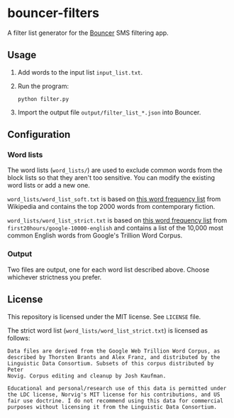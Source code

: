 bouncer-filters
===============

A filter list generator for the
[Bouncer](https://github.com/afterxleep/Bouncer) SMS filtering app.

Usage
-----

1. Add words to the input list `input_list.txt`.
2. Run the program:

    ```shell
    python filter.py
    ```
3. Import the output file `output/filter_list_*.json` into Bouncer.

Configuration
-------------

### Word lists

The word lists (`word_lists/`) are used to exclude common words from
the block lists so that they aren't too sensitive. You can modify the
existing word lists or add a new one.

`word_lists/word_list_soft.txt` is based on
[this word frequency list](https://en.wiktionary.org/wiki/Wiktionary:Frequency_lists/Contemporary_fiction)
from Wikipedia and contains the top 2000 words from contemporary
fiction.

`word_lists/word_list_strict.txt` is based on
[this word frequency list](https://github.com/first20hours/google-10000-english/blob/master/google-10000-english.txt)
from `first20hours/google-10000-english` and contains a list of the
10,000 most common English words from Google's Trillion Word Corpus.

### Output

Two files are output, one for each word list described above. Choose
whichever strictness you prefer.

License
-------
This repository is licensed under the MIT license. See `LICENSE` file.

The strict word list (`word_lists/word_list_strict.txt`) is licensed as
follows:

```
Data files are derived from the Google Web Trillion Word Corpus, as 
described by Thorsten Brants and Alex Franz, and distributed by the 
Linguistic Data Consortium. Subsets of this corpus distributed by Peter 
Novig. Corpus editing and cleanup by Josh Kaufman.

Educational and personal/research use of this data is permitted under 
the LDC license, Norvig's MIT license for his contributions, and US 
fair use doctrine. I do not recommend using this data for commercial 
purposes without licensing it from the Linguistic Data Consortium.
```